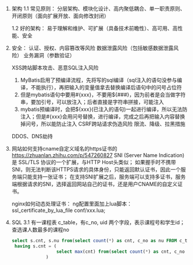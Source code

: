 1. 架构
    1.1 常见原则：
    分层架构、模块化设计、高内聚低耦合、单一职责原则、开闭原则（面向扩展开放、面向修改封闭）

    1.2 好的架构：
    易于理解和维护、可扩展（具备技术前瞻性）、高可用、高性能、安全


2. 安全：
   认证、授权、内容篡改等风险
   数据泄露风险（包括敏感数据泄露风险）
   业务漏洞（参数验证）
   
   XSS跨站脚本攻击、恶意SQL注入风险 
    1. MyBatis启用了预编译流程，先将写的sql编译（sql注入的语句没参与编译，不能执行），再把输入的变量值拿去替换编译后语句中的问号占位符
    2. 但是mybatis语句中要用#{xxx}，不要用${###}，因为前者是会当做字符串，要加引号，可以放注入；后者直接是字符串拼接，可能注入
    3. mybatis预编译时，会把${xxx}(已注入的语句)一起进行编译，所以无法防注入；但是#{xxx}会用问号替换，进行编译，完成之后再把输入内容替换掉问号，所以能防止注入
   CSRF跨站请求伪造风险
   限流、降级、拉黑措施

   DDOS、DNS劫持


3. 网站如何支持cname自定义域名的https证书的
    https://zhuanlan.zhihu.com/p/547260827
    SNI (Server Name Indication) 是 SSL/TLS 协议的一个扩展，与HTTP Host头类似；
    如果握手时不携带SNI，则无法判断该HTTPS请求的具体身份，只能返回默认证书，因此一个服务端只能支持一张证书；
    在支持SNI扩展之后，服务端可以支持多证书，服务端根据请求的SNI，选择返回网站自己的证书，还是用户CNAME的自定义证书。

    nginx如何动态处理证书：
        ng配置里面加上lua脚本：ssl_certificate_by_lua_file conf/xxx.lua;




4. SQL
   3.1 有一课程表 c_table，有c_no, uid 两个字段，表示课程号和学生id；查选课人数最多的课程no
   ```sql
   select s.cnt, s.nu from(select count(*) as cnt, c_no as nu FROM c_table group by nu) as s
    having s.cnt = (
                    select max(cnt) from(select count(*) as cnt, c_no as nu FROM c_table group by nu)
                )
   ```
